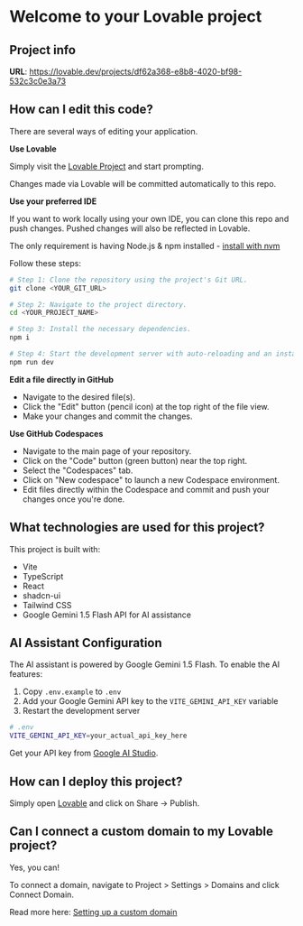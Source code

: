 # Welcome to your Lovable project

## Project info

**URL**: https://lovable.dev/projects/df62a368-e8b8-4020-bf98-532c3c0e3a73

## How can I edit this code?

There are several ways of editing your application.

**Use Lovable**

Simply visit the [Lovable Project](https://lovable.dev/projects/df62a368-e8b8-4020-bf98-532c3c0e3a73) and start prompting.

Changes made via Lovable will be committed automatically to this repo.

**Use your preferred IDE**

If you want to work locally using your own IDE, you can clone this repo and push changes. Pushed changes will also be reflected in Lovable.

The only requirement is having Node.js & npm installed - [install with nvm](https://github.com/nvm-sh/nvm#installing-and-updating)

Follow these steps:

```sh
# Step 1: Clone the repository using the project's Git URL.
git clone <YOUR_GIT_URL>

# Step 2: Navigate to the project directory.
cd <YOUR_PROJECT_NAME>

# Step 3: Install the necessary dependencies.
npm i

# Step 4: Start the development server with auto-reloading and an instant preview.
npm run dev
```

**Edit a file directly in GitHub**

- Navigate to the desired file(s).
- Click the "Edit" button (pencil icon) at the top right of the file view.
- Make your changes and commit the changes.

**Use GitHub Codespaces**

- Navigate to the main page of your repository.
- Click on the "Code" button (green button) near the top right.
- Select the "Codespaces" tab.
- Click on "New codespace" to launch a new Codespace environment.
- Edit files directly within the Codespace and commit and push your changes once you're done.

## What technologies are used for this project?

This project is built with:

- Vite
- TypeScript
- React
- shadcn-ui
- Tailwind CSS
- Google Gemini 1.5 Flash API for AI assistance

## AI Assistant Configuration

The AI assistant is powered by Google Gemini 1.5 Flash. To enable the AI features:

1. Copy `.env.example` to `.env`
2. Add your Google Gemini API key to the `VITE_GEMINI_API_KEY` variable
3. Restart the development server

```bash
# .env
VITE_GEMINI_API_KEY=your_actual_api_key_here
```

Get your API key from [Google AI Studio](https://makersuite.google.com/app/apikey).

## How can I deploy this project?

Simply open [Lovable](https://lovable.dev/projects/df62a368-e8b8-4020-bf98-532c3c0e3a73) and click on Share -> Publish.

## Can I connect a custom domain to my Lovable project?

Yes, you can!

To connect a domain, navigate to Project > Settings > Domains and click Connect Domain.

Read more here: [Setting up a custom domain](https://docs.lovable.dev/tips-tricks/custom-domain#step-by-step-guide)
